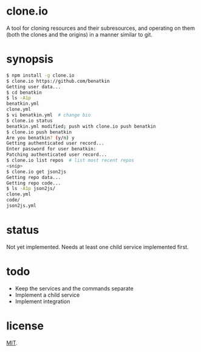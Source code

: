 # clone.io

A tool for cloning resources and their subresources, and operating on
them (both the clones and the origins) in a manner similar to git.

# synopsis

``` bash
$ npm install -g clone.io
$ clone.io https://github.com/benatkin
Getting user data...
$ cd benatkin
$ ls -A1p
benatkin.yml
clone.yml
$ vi benatkin.yml  # change bio
$ clone.io status
benatkin.yml modified; push with clone.io push benatkin
$ clone.io push benatkin
Are you benatkin? (y/n) y
Getting authenticated user record...
Enter password for user benatkin:
Patching authenticated user record...
$ clone.io list repos  # list most recent repos
<snip>
$ clone.io get json2js
Getting repo data...
Getting repo code...
$ ls -A1p json2js/
clone.yml
code/
json2js.yml
```

# status

Not yet implemented. Needs at least one child service implemented
first.

# todo

* Keep the services and the commands separate
* Implement a child service
* Implement integration

# license

[MIT](http://benatkin.mit-license.org/).
